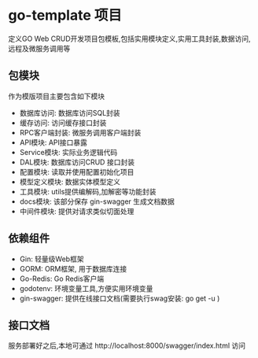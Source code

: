 # go-template 项目
定义GO Web CRUD开发项目包模板,包括实用模块定义,实用工具封装,数据访问,远程及微服务调用等


## 包模块
作为模版项目主要包含如下模块
* 数据库访问: 数据库访问SQL封装
* 缓存访问: 访问缓存接口封装
* RPC客户端封装: 微服务调用客户端封装
* API模块: API接口暴露
* Service模块: 实际业务逻辑代码
* DAL模块: 数据库访问CRUD 接口封装
* 配置模块: 读取并使用配置初始化项目
* 模型定义模块: 数据实体模型定义
* 工具模块: utils提供编解码,加解密等功能封装
* docs模块: 该部分保存 gin-swagger 生成文档数据
* 中间件模块: 提供对请求类似切面处理

## 依赖组件
* Gin: 轻量级Web框架
* GORM: ORM框架, 用于数据库连接
* Go-Redis: Go Redis客户端
* godotenv: 环境变量工具,方便实用环境变量
* gin-swagger: 提供在线接口文档(需要执行swag安装: go get -u )



## 接口文档
服务部署好之后,本地可通过 http://localhost:8000/swagger/index.html 访问